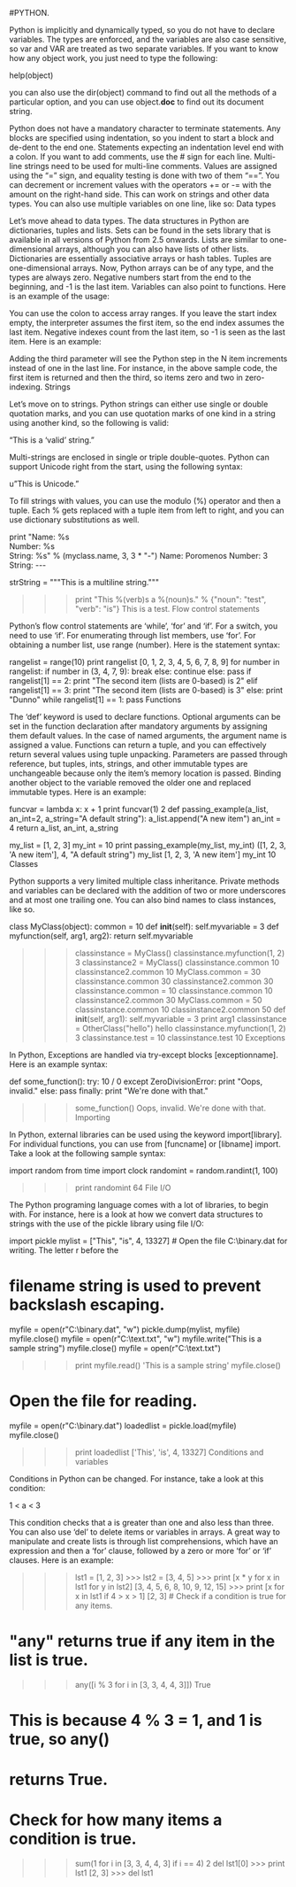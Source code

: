 #PYTHON.

Python is implicitly and dynamically typed, so you do not have to declare variables. The types are enforced, and the variables are also case sensitive, so var and VAR are treated as two separate variables. If you want to know how any object work, you just need to type the following:

help(object)

you can also use the dir(object) command to find out all the methods of a particular option, and you can use object.__doc__ to find out its document string.

Python does not have a mandatory character to terminate statements. Any blocks are specified using indentation, so you indent to start a block and de-dent to the end one. Statements expecting an indentation level end with a colon. If you want to add comments, use the # sign for each line. Multi-line strings need to be used for multi-line comments. Values are assigned using the “=” sign, and equality testing is done with two of them “==”. You can decrement or increment values with the operators += or -= with the amount on the right-hand side. This can work on strings and other data types. You can also use multiple variables on one line, like so:
Data types

Let’s move ahead to data types. The data structures in Python are dictionaries, tuples and lists. Sets can be found in the sets library that is available in all versions of Python from 2.5 onwards. Lists are similar to one-dimensional arrays, although you can also have lists of other lists. Dictionaries are essentially associative arrays or hash tables. Tuples are one-dimensional arrays. Now, Python arrays can be of any type, and the types are always zero. Negative numbers start from the end to the beginning, and -1 is the last item. Variables can also point to functions. Here is an example of the usage:

You can use the colon to access array ranges. If you leave the start index empty, the interpreter assumes the first item, so the end index assumes the last item. Negative indexes count from the last item, so -1 is seen as the last item. Here is an example:

Adding the third parameter will see the Python step in the N item increments instead of one in the last line. For instance, in the above sample code, the first item is returned and then the third, so items zero and two in zero-indexing.
Strings

Let’s move on to strings. Python strings can either use single or double quotation marks, and you can use quotation marks of one kind in a string using another kind, so the following is valid:

“This is a ‘valid’ string.”

Multi-strings are enclosed in single or triple double-quotes. Python can support Unicode right from the start, using the following syntax:

u”This is Unicode.”

To fill strings with values, you can use the modulo (%) operator and then a tuple. Each % gets replaced with a tuple item from left to right, and you can use dictionary substitutions as well.

print "Name: %s\
Number: %s\
String: %s" % (myclass.name, 3, 3 * "-")
Name: Poromenos
Number: 3
String: ---

strString = """This is a multiline string."""
>>> print "This %(verb)s a %(noun)s." % {"noun": "test", "verb": "is"}
This is a test.
Flow control statements

Python’s flow control statements are ‘while’, ‘for’ and ‘if’. For a switch, you need to use ‘if’. For enumerating through list members, use ‘for’. For obtaining a number list, use range (number). Here is the statement syntax:

rangelist = range(10)
print rangelist
[0, 1, 2, 3, 4, 5, 6, 7, 8, 9] for number in rangelist:
if number in (3, 4, 7, 9):
break
else:
continue
else:
pass
if rangelist[1] == 2:
print "The second item (lists are 0-based) is 2"
elif rangelist[1] == 3:
print "The second item (lists are 0-based) is 3"
else:
print "Dunno"
while rangelist[1] == 1:
pass
Functions

The ‘def’ keyword is used to declare functions. Optional arguments can be set in the function declaration after mandatory arguments by assigning them default values. In the case of named arguments, the argument name is assigned a value. Functions can return a tuple, and you can effectively return several values using tuple unpacking. Parameters are passed through reference, but tuples, ints, strings, and other immutable types are unchangeable because only the item’s memory location is passed. Binding another object to the variable removed the older one and replaced immutable types. Here is an example:

funcvar = lambda x: x + 1
print funcvar(1)
2
def passing_example(a_list, an_int=2, a_string="A default string"):
a_list.append("A new item")
an_int = 4
return a_list, an_int, a_string

my_list = [1, 2, 3] my_int = 10
print passing_example(my_list, my_int)
([1, 2, 3, 'A new item'], 4, "A default string")
my_list
[1, 2, 3, 'A new item'] my_int
10
Classes

Python supports a very limited multiple class inheritance. Private methods and variables can be declared with the addition of two or more underscores and at most one trailing one. You can also bind names to class instances, like so.

class MyClass(object):
common = 10
def __init__(self):
self.myvariable = 3
def myfunction(self, arg1, arg2):
return self.myvariable
>>> classinstance = MyClass()
>>> classinstance.myfunction(1, 2)
3
>>> classinstance2 = MyClass()
>>> classinstance.common
10
>>> classinstance2.common
10
>>> MyClass.common = 30
>>> classinstance.common
30
>>> classinstance2.common
30
>>> classinstance.common = 10
>>> classinstance.common
10
>>> classinstance2.common
30
>>> MyClass.common = 50
>>> classinstance.common
10
>>> classinstance2.common
50
def __init__(self, arg1):
self.myvariable = 3
print arg1
>>> classinstance = OtherClass("hello")
hello
>>> classinstance.myfunction(1, 2)
3
>>> classinstance.test = 10
>>> classinstance.test
10
Exceptions

In Python, Exceptions are handled via try-except blocks [exceptionname]. Here is an example syntax:

def some_function():
try:
10 / 0
except ZeroDivisionError:
print "Oops, invalid."
else:
pass
finally:
print "We're done with that."
>>> some_function()
Oops, invalid.
We're done with that.
Importing

In Python, external libraries can be used using the keyword import[library]. For individual functions, you can use from [funcname] or [libname] import. Take a look at the following sample syntax:

import random
from time import clock
randomint = random.randint(1, 100)
>>> print randomint
64
File I/O

The Python programing language comes with a lot of libraries, to begin with. For instance, here is a look at how we convert data structures to strings with the use of the pickle library using file I/O:

import pickle
mylist = ["This", "is", 4, 13327] # Open the file C:\\binary.dat for writing. The letter r before the
# filename string is used to prevent backslash escaping.
myfile = open(r"C:\\binary.dat", "w")
pickle.dump(mylist, myfile)
myfile.close()
myfile = open(r"C:\\text.txt", "w")
myfile.write("This is a sample string")
myfile.close()
myfile = open(r"C:\\text.txt")
>>> print myfile.read()
'This is a sample string'
myfile.close()
# Open the file for reading.
myfile = open(r"C:\\binary.dat")
loadedlist = pickle.load(myfile)
myfile.close()
>>> print loadedlist
['This', 'is', 4, 13327]
Conditions and variables

Conditions in Python can be changed. For instance, take a look at this condition:

1 < a < 3

This condition checks that a is greater than one and also less than three. You can also use ‘del’ to delete items or variables in arrays. A great way to manipulate and create lists is through list comprehensions, which have an expression and then a ‘for’ clause, followed by a zero or more ‘for’ or ‘if’ clauses. Here is an example:

>>> lst1 = [1, 2, 3] >>> lst2 = [3, 4, 5] >>> print [x * y for x in lst1 for y in lst2] [3, 4, 5, 6, 8, 10, 9, 12, 15] >>> print [x for x in lst1 if 4 > x > 1] [2, 3] # Check if a condition is true for any items.
# "any" returns true if any item in the list is true.
>>> any([i % 3 for i in [3, 3, 4, 4, 3]])
True
# This is because 4 % 3 = 1, and 1 is true, so any()
# returns True.
# Check for how many items a condition is true.
>>> sum(1 for i in [3, 3, 4, 4, 3] if i == 4)
2
>>> del lst1[0] >>> print lst1
[2, 3] >>> del lst1
